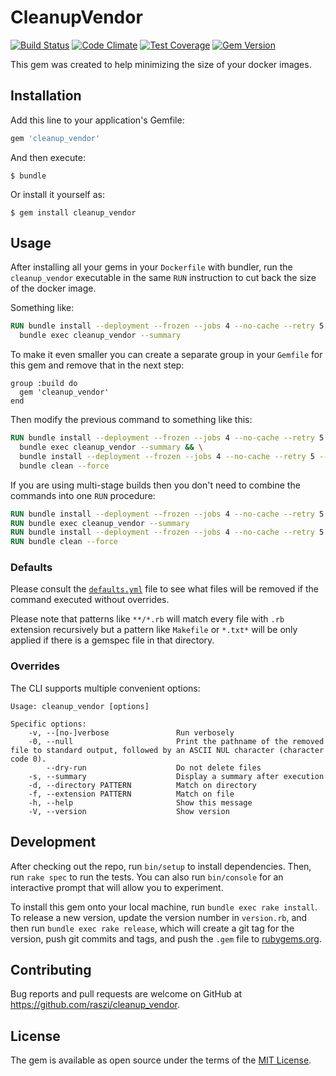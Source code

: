 # CleanupVendor

[![Build Status](https://travis-ci.org/raszi/cleanup_vendor.svg?branch=master)](https://travis-ci.org/raszi/cleanup_vendor)
[![Code Climate](https://codeclimate.com/github/raszi/cleanup_vendor/badges/gpa.svg)](https://codeclimate.com/github/raszi/cleanup_vendor)
[![Test Coverage](https://codeclimate.com/github/raszi/cleanup_vendor/badges/coverage.svg)](https://codeclimate.com/github/raszi/cleanup_vendor)
[![Gem Version](https://badge.fury.io/rb/cleanup_vendor.svg)](https://badge.fury.io/rb/cleanup_vendor)

This gem was created to help minimizing the size of your docker images.

## Installation

Add this line to your application's Gemfile:

```ruby
gem 'cleanup_vendor'
```

And then execute:

    $ bundle

Or install it yourself as:

    $ gem install cleanup_vendor

## Usage

After installing all your gems in your `Dockerfile` with bundler, run the `cleanup_vendor` executable in the same `RUN` instruction to cut back the size of the docker image.

Something like:

```Dockerfile
RUN bundle install --deployment --frozen --jobs 4 --no-cache --retry 5 --without development test && \
  bundle exec cleanup_vendor --summary
```

To make it even smaller you can create a separate group in your `Gemfile` for this gem and remove that in the next step:

```Gemfile
group :build do
  gem 'cleanup_vendor'
end
```

Then modify the previous command to something like this:

```Dockerfile
RUN bundle install --deployment --frozen --jobs 4 --no-cache --retry 5 --without development test && \
  bundle exec cleanup_vendor --summary && \
  bundle install --deployment --frozen --jobs 4 --no-cache --retry 5 --without build development test && \
  bundle clean --force
```

If you are using multi-stage builds then you don't need to combine the commands into one `RUN` procedure:

```Dockerfile
RUN bundle install --deployment --frozen --jobs 4 --no-cache --retry 5 --without development test
RUN bundle exec cleanup_vendor --summary
RUN bundle install --deployment --frozen --jobs 4 --no-cache --retry 5 --without build development test
RUN bundle clean --force
```

### Defaults

Please consult the [`defaults.yml`](lib/defaults.yml) file to see what files will be removed if the command executed without overrides.

Please note that patterns like `**/*.rb` will match every file with `.rb` extension recursively but a pattern like `Makefile` or `*.txt*` will be only applied if there is a gemspec file in that directory.

### Overrides

The CLI supports multiple convenient options:

```
Usage: cleanup_vendor [options]

Specific options:
    -v, --[no-]verbose               Run verbosely
    -0, --null                       Print the pathname of the removed file to standard output, followed by an ASCII NUL character (character code 0).
        --dry-run                    Do not delete files
    -s, --summary                    Display a summary after execution
    -d, --directory PATTERN          Match on directory
    -f, --extension PATTERN          Match on file
    -h, --help                       Show this message
    -V, --version                    Show version
```

## Development

After checking out the repo, run `bin/setup` to install dependencies. Then, run `rake spec` to run the tests. You can also run `bin/console` for an interactive prompt that will allow you to experiment.

To install this gem onto your local machine, run `bundle exec rake install`. To release a new version, update the version number in `version.rb`, and then run `bundle exec rake release`, which will create a git tag for the version, push git commits and tags, and push the `.gem` file to [rubygems.org](https://rubygems.org).

## Contributing

Bug reports and pull requests are welcome on GitHub at https://github.com/raszi/cleanup_vendor.

## License

The gem is available as open source under the terms of the [MIT License](https://opensource.org/licenses/MIT).
